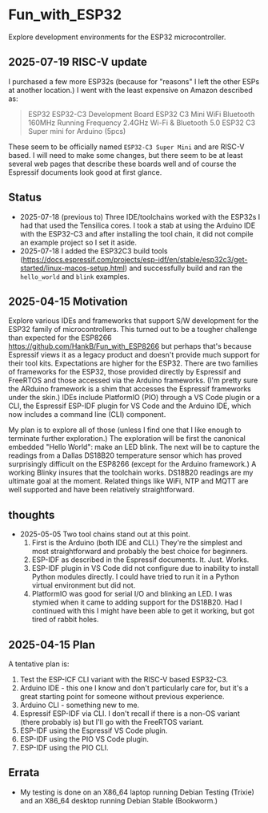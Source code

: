 # Fun_with_ESP32

Explore development environments for the ESP32 microcontroller.

## 2025-07-19 RISC-V update

I purchased a few more ESP32s (because for "reasons" I left the other ESPs at another location.) I went with the least expensive on Amazon described as:

> ESP32 ESP32-C3 Development Board ESP32 C3 Mini WiFi Bluetooth 160MHz Running Frequency 2.4GHz Wi-Fi & Bluetooth 5.0 ESP32 C3 Super mini for Arduino (5pcs) 

These seem to be officially named `ESP32-C3 Super Mini` and are RISC-V based. I will need to make some changes, but there seem to be at least several web pages that describe these boards well and of course the Espressif documents look good at first glance.

## Status

* 2025-07-18 (previous to) Three IDE/toolchains worked with the ESP32s I had that used the Tensilica cores. I took a stab at using the Arduino IDE with the ESP32-C3 and after installing the tool chain, it did not compile an example project so I set it aside.
*  2025-07-18 I added the ESP32C3 build tools (<https://docs.espressif.com/projects/esp-idf/en/stable/esp32c3/get-started/linux-macos-setup.html>) and successfully build and ran the `hello_world` and `blink` examples.

## 2025-04-15 Motivation

Explore various IDEs and frameworks that support S/W development for the ESP32 family of microcontrollers. This turned out to be a tougher challenge than expected for the ESP8266 <https://github.com/HankB/Fun_with_ESP8266> but perhaps that's because Espressif views it as a legacy product and doesn't provide much support for their tool kits. Expectations are higher for the ESP32. There are two families of frameworks for the ESP32, those provided directly by Espressif and FreeRTOS and those accessed via the Arduino frameworks. (I'm pretty sure the ARduino framework is a shim that accesses the Espressif frameworks under the skin.) IDEs include PlatformIO (PIO) through a VS Code plugin or a CLI, the Espressif ESP-IDF plugin for VS Code and the Arduino IDE, which now includes a command line (CLI) component.

My plan is to explore all of those (unless I find one that I like enough to terminate further exploration.) The exploration will be first the canonical embedded "Hello World": make an LED blink. The next will be to capture the readings from a Dallas DS18B20 temperature sensor which has proved surprisingly difficult on the ESP8266 (except for the Arduino framework.) A working Blinky insures that the toolchain works. DS18B20 readings are my ultimate goal at the moment. Related things like WiFi, NTP and MQTT are well supported and have been relatively straightforward.

## thoughts

* 2025-05-05 Two tool chains stand out at this point. 
    1. First is the Arduino (both IDE and CLI.) They're the simplest and most straightforward and probably the best choice for beginners.
    1. ESP-IDF as described in the Espressif documents. It. Just. Works.
    1. ESP-IDF plugin in VS Code did not configure due to inability to install Python modules directly. I could have tried to run it in a Python virtual environment but did not.
    1. PlatformIO was good for serial I/O and blinking an LED. I was stymied when it came to adding support for the DS18B20. Had I continued with this I might have been able to get it working, but got tired of rabbit holes.

## 2025-04-15 Plan

A tentative plan is:

1. Test the ESP-ICF CLI variant with the RISC-V based ESP32-C3.
1. Arduino IDE - this one I know and don't particularly care for, but it's a great starting point for someone without previous experience.
1. Arduino CLI - something new to me.
1. Espressif ESP-IDF via CLI. I don't recall if there is a non-OS variant (there probably is) but I'll go with the FreeRTOS variant.
1. ESP-IDF using the Espressif VS Code plugin.
1. ESP-IDF using the PIO VS Code plugin.
1. ESP-IDF using the PIO CLI.

## Errata

* My testing is done on an X86_64 laptop running Debian Testing (Trixie) and an X86_64 desktop running Debian Stable (Bookworm.)
